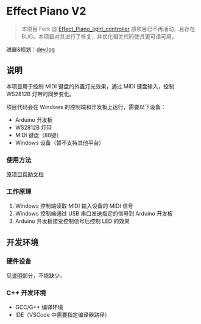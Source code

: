 # Effect Piano V2

> 本项目 Fork 自 [Effect_Piano_light_controller](https://github.com/esun-z/Effect_Piano_light_controller)
> 原项目已不再活动，且存在 BUG。本项目对其进行了修复，并优化相关代码使其更可读可用。

进展&规划：[dev.log](DEVLOG.md)

## 说明

本项目用于控制 MIDI 键盘的外置灯光效果，通过 MIDI 键盘输入，控制 WS2812B 灯带的同步变化。

项目代码会在 Windows 的控制端和开发板上运行，需要以下设备：

- Arduino 开发板
- WS2812B 灯带
- MIDI 键盘（88键）
- Windows 设备（暂不支持其他平台）

### 使用方法

[原项目帮助文档](https://www.bilibili.com/read/cv6327363)
  
### 工作原理

1. Windows 控制端读取 MIDI 输入设备的 MIDI 信号
2. Windows 控制端通过 USB 串口发送指定的信号到 Arduino 开发板
3. Arduino 开发板接受控制信号后控制 LED 的效果

## 开发环境

### 硬件设备

见[说明](#说明)部分，不能缺少。

### C++ 开发环境

- GCC/G++ 编译环境
- IDE（VSCode 中需要指定编译器路径）
